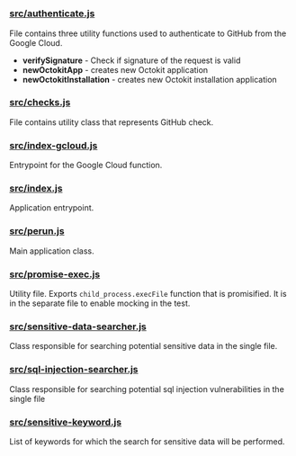 #

### [src/authenticate.js](src/authenticate.js)
File contains three utility functions used to authenticate to GitHub from the Google Cloud.

- **verifySignature** - Check if signature of the request is valid
- **newOctokitApp** - creates new Octokit application
- **newOctokitInstallation** - creates new Octokit installation application

### [src/checks.js](src/checks.js)
File contains utility class that represents GitHub check.

### [src/index-gcloud.js](src/index-gcloud.js)
Entrypoint for the Google Cloud function.

### [src/index.js](src/index.js)
Application entrypoint.

### [src/perun.js](src/perun.js)
Main application class. 

### [src/promise-exec.js](src/promise-exec.js)
Utility file. Exports `child_process.execFile` function that is promisified.
It is in the separate file to enable mocking in the test.

### [src/sensitive-data-searcher.js](src/sensitive-data-searcher.js)
Class responsible for searching potential sensitive data in the single file.

### [src/sql-injection-searcher.js](src/sql-injection-searcher.js)
Class responsible for searching potential sql injection vulnerabilities in the single file

### [src/sensitive-keyword.js](src/sensitive-keyword.js)
List of keywords for which the search for sensitive data will be performed.
